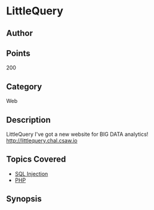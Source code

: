 # LittleQuery
## Author

## Points
200 
## Category
Web
## Description
LittleQuery I've got a new website for BIG DATA analytics!
http://littlequery.chal.csaw.io
## Topics Covered

- [SQL Injection](/web-exploitation/sql-injection/what-is-sql-injection/)
- [PHP](/web-exploitation/php/what-is-php/)
## Synopsis

